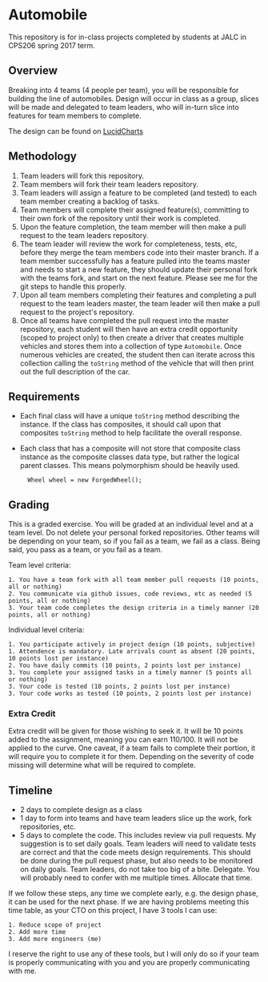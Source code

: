 # Automobile
This repository is for in-class projects completed by students at JALC in CPS206 spring 2017 term. 

## Overview
Breaking into 4 teams (4 people per team), you will be responsible for building the line of automobiles. Design will occur in class as a group, slices will be made and delegated to team leaders, who will in-turn slice into features for team members to complete.

The design can be found on [LucidCharts](https://goo.gl/q3Vm1t)

## Methodology
1. Team leaders will fork this repository.
2. Team members will fork their team leaders repository.
3. Team leaders will assign a feature to be completed (and tested) to each team member creating a backlog of tasks. 
4. Team members will complete their assigned feature(s), committing to their own fork of the repository until their work is completed. 
5. Upon the feature completion, the team member will then make a pull request to the team leaders repository. 
6. The team leader will review the work for completeness, tests, etc, before they merge the team members code into their master branch. If a team member successfully has a feature pulled into the teams master and needs to start a new feature, they should update their personal fork with the teams fork, and start on the next feature. Please see me for the git steps to handle this properly.
7. Upon all team members completing their features and completing a pull request to the team leaders master, the team leader will then make a pull request to the project's repository.
8. Once all teams have completed the pull request into the master repository, each student will then have an extra credit opportunity (scoped to project only) to then create a driver that creates multiple vehicles and stores them into a collection of type `Automobile`. Once numerous vehicles are created, the student then can iterate across this collection calling the `toString` method of the vehicle that will then print out the full description of the car.

## Requirements
* Each final class will have a unique `toString` method describing the instance. If the class has composites, it should call upon that composites `toString` method to help facilitate the overall response.
* Each class that has a composite will not store that composite class instance as the composite classes data type, but rather the logical parent classes. This means polymorphism should be heavily used.
	
		Wheel wheel = new ForgedWheel();
		
## Grading
This is a graded exercise. You will be graded at an individual level and at a team level. Do not delete your personal forked repositories. Other teams will be depending on your team, so if you fail as a team, we fail as a class. Being said, you pass as a team, or you fail as a team.

Team level criteria:

	1. You have a team fork with all team member pull requests (10 points, all or nothing)
	2. You communicate via github issues, code reviews, etc as needed (5 points, all or nothing)
	3. Your team code completes the design criteria in a timely manner (20 points, all or nothing)
	
Individual level criteria:

	1. You participate actively in project design (10 points, subjective)
	1. Attendence is mandatory. Late arrivals count as absent (20 points, 10 points lost per instance)
	2. You have daily commits (10 points, 2 points lost per instance)
	3. You complete your assigned tasks in a timely manner (5 points all or nothing)
	3. Your code is tested (10 points, 2 points lost per instance)
	3. Your code works as tested (10 points, 2 points lost per instance)

### Extra Credit
Extra credit will be given for those wishing to seek it. It will be 10 points added to the assignment, meaning you can earn 110/100. It will not be applied to the curve. One caveat, if a team fails to complete their portion, it will require you to complete it for them. Depending on the severity of code missing will determine what will be required to complete.


## Timeline

* 2 days to complete design as a class
* 1 day to form into teams and have team leaders slice up the work, fork repositories, etc.
* 5 days to complete the code. This includes review via pull requests. My suggestion is to set daily goals. Team leaders will need to validate tests are correct and that the code meets design requirements. This should be done during the pull request phase, but also needs to be monitored on daily goals. Team leaders, do not take too big of a bite. Delegate. You will probably need to confer with me multiple times. Allocate that time.

If we follow these steps, any time we complete early, e.g. the design phase, it can be used for the next phase. If we are having problems meeting this time table, as your CTO on this project, I have 3 tools I can use:

	1. Reduce scope of project
	2. Add more time
	3. Add more engineers (me)
	
I reserve the right to use any of these tools, but I will only do so if your team is properly communicating with you and you are properly communicating with me.
